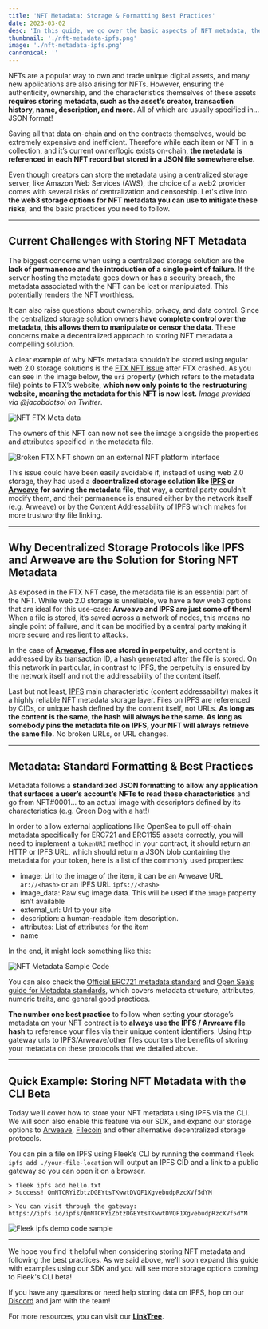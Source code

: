 ```yaml
---
title: 'NFT Metadata: Storage & Formatting Best Practices'
date: 2023-03-02
desc: 'In this guide, we go over the basic aspects of NFT metadata, the standards to follow, and some of the available options you have as a developer to store them on decentralized web3 protocols'
thumbnail: './nft-metadata-ipfs.png'
image: './nft-metadata-ipfs.png'
cannonical: ''
---
```


NFTs are a popular way to own and trade unique digital assets, and many new applications are also arising for NFTs. However, ensuring the authenticity, ownership, and the characteristics themselves of these assets **requires storing metadata, such as the asset’s creator, transaction history, name, description, and more**. All of which are usually specified in… JSON format!

Saving all that data on-chain and on the contracts themselves, would be extremely expensive and inefficient. Therefore while each item or NFT in a collection, and it’s current owner/logic exists on-chain, **the metadata is referenced in each NFT record but stored in a JSON file somewhere else.**

Even though creators can store the metadata using a centralized storage server, like Amazon Web Services (AWS), the choice of a web2 provider comes with several risks of centralization and censorship. Let's dive into **the web3 storage options for NFT metadata you can use to mitigate these risks**, and the basic practices you need to follow.

---

## Current Challenges with Storing NFT Metadata

The biggest concerns when using a centralized storage solution are the **lack of permanence and the introduction of a single point of failure**. If the server hosting the metadata goes down or has a security breach, the metadata associated with the NFT can be lost or manipulated. This potentially renders the NFT worthless.

It can also raise questions about ownership, privacy, and data control. Since the centralized storage solution owners **have complete control over the metadata, this allows them to manipulate or censor the data**. These concerns make a decentralized approach to storing NFT metadata a compelling solution.

A clear example of why NFTs metadata shouldn’t be stored using regular web 2.0 storage solutions is the [FTX NFT issue](https://cointelegraph.com/news/nfts-minted-on-ftx-break-highlighting-web2-hosting-flaws) after FTX crashed. As you can see in the image below, the `uri` property (which refers to the metadata file) points to FTX’s website, **which now only points to the restructuring website, meaning the metadata for this NFT is now lost.** _Image provided via @jacobdotsol on Twitter_.

![NFT FTX Meta data](https://storage.fleek.ooo/27a60cdd-37d3-480c-ae88-3ad4ca886b13-bucket/imgs/nft-ftx-meta.png)

The owners of this NFT can now not see the image alongside the properties and attributes specified in the metadata file.

![Broken FTX NFT shown on an external NFT platform interface](https://storage.fleek.ooo/27a60cdd-37d3-480c-ae88-3ad4ca886b13-bucket/imgs/nft-broken-ftx.png)

This issue could have been easily avoidable if, instead of using web 2.0 storage, they had used a **decentralized storage solution like [IPFS](https://ipfs.io/) or [Arweave](https://www.arweave.org/) for saving the metadata file**, that way, a central party couldn’t modify them, and their permanence is ensured either by the network itself (e.g. Arweave) or by the Content Addressability of IPFS which makes for more trustworthy file linking.

---

## Why Decentralized Storage Protocols like IPFS and Arweave are the Solution for Storing NFT Metadata

As exposed in the FTX NFT case, the metadata file is an essential part of the NFT. While web 2.0 storage is unreliable, we have a few web3 options that are ideal for this use-case: **Arweave and IPFS are just some of them!** When a file is stored, it’s saved across a network of nodes, this means no single point of failure, and it can be modified by a central party making it more secure and resilient to attacks.

In the case of **[Arweave](https://www.arweave.org/), files are stored in perpetuity,** and content is addressed by its transaction ID, a hash generated after the file is stored. On this network in particular, in contrast to IPFS, the perpetuity is ensured by the network itself and not the addressability of the content itself.

Last but not least, [IPFS](https://ipfs.io/) main characteristic (content addressability) makes it a highly reliable NFT metadata storage layer. Files on IPFS are referenced by CIDs, or unique hash defined by the content itself, not URLs. **As long as the content is the same, the hash will always be the same. As long as somebody pins the metadata file on IPFS, your NFT will always retrieve the same file.** No broken URLs, or URL changes.

---

## Metadata: Standard Formatting & Best Practices

Metadata follows a **standardized JSON formatting to allow any application that surfaces a user’s account’s NFTs to read these characteristics** and go from NFT#0001... to an actual image with descriptors defined by its characteristics (e.g. Green Dog with a hat!)

In order to allow external applications like OpenSea to pull off-chain metadata specifically for ERC721 and ERC1155 assets correctly, you will need to implement a `tokenURI` method in your contract, it should return an HTTP or IPFS URL, which should return a JSON blob containing the metadata for your token, here is a list of the commonly used properties:

- image: Url to the image of the item, it can be an Arweave URL `ar://<hash>` or an IPFS URL `ipfs://<hash>`
- image_data: Raw svg image data. This will be used if the `image` property isn’t available
- external_url: Url to your site
- description: a human-readable item description.
- attributes: List of attributes for the item
- name

In the end, it might look something like this:

![NFT Metadata Sample Code](https://storage.fleek.ooo/27a60cdd-37d3-480c-ae88-3ad4ca886b13-bucket/imgs/code-1-nft.png)

You can also check the [Official ERC721 metadata standard](https://github.com/ethereum/EIPs/blob/master/EIPS/eip-721.md) and [Open Sea’s guide for Metadata standards](https://docs.opensea.io/docs/metadata-standards), which covers metadata structure, attributes, numeric traits, and general good practices.

**The number one best practice** to follow when setting your storage’s metadata on your NFT contract is to **always use the IPFS / Arweave file hash** to reference your files via their unique content identifiers. Using http gateway urls to IPFS/Arweave/other files counters the benefits of storing your metadata on these protocols that we detailed above.

---

## Quick Example: Storing NFT Metadata with the CLI Beta

Today we’ll cover how to store your NFT metadata using IPFS via the CLI. We will soon also enable this feature via our SDK, and expand our storage options to [Arweave](https://www.arweave.org/use), [Filecoin](https://filecoin.io/) and other alternative decentralized storage protocols.

You can pin a file on IPFS using Fleek’s CLI by running the command `fleek ipfs add ./your-file-location` will output an IPFS CID and a link to a public gateway so you can open it on a browser.

    > fleek ipfs add hello.txt
    > Success! QmNTCRYiZbtzDGEYtsTKwwtDVQF1XgvebudpRzcXVf5dYM

    > You can visit through the gateway:
    https://ipfs.io/ipfs/QmNTCRYiZbtzDGEYtsTKwwtDVQF1XgvebudpRzcXVf5dYM

![Fleek ipfs demo code sample](https://storage.fleek.ooo/27a60cdd-37d3-480c-ae88-3ad4ca886b13-bucket/imgs/code-nft-2.png)

---

We hope you find it helpful when considering storing NFT metadata and following the best practices. As we said above, we'll soon expand this guide with examples using our SDK and you will see more storage options coming to Fleek's CLI beta!

If you have any questions or need help storing data on IPFS, hop on our [Discord](https://discord.gg/fleek) and jam with the team!

For more resources, you can visit our **[LinkTree](https://linktr.ee/fleek)**.
